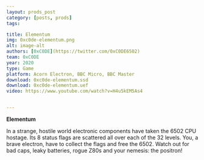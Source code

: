```yaml
---
layout: prods_post
category: [posts, prods]
tags: 

title: Elementum
img: 0xc0de-elementum.png
alt: image-alt
authors: [0xC0DE](https://twitter.com/0xC0DE6502)
team: 0xC0DE
year: 2020
type: Game
platform: Acorn Electron, BBC Micro, BBC Master
download: 0xc0de-elementum.ssd
download: 0xc0de-elementum.uef
video: https://www.youtube.com/watch?v=H4u5kEM5As4


---
```


**Elementum**

In a strange, hostile world electronic components have taken the 6502 CPU hostage.
Its 8 status flags are scattered all over each of the 32 levels.
You, a brave electron, have to collect the flags and free the 6502.
Watch out for bad caps, leaky batteries, rogue Z80s and your nemesis: the positron!
